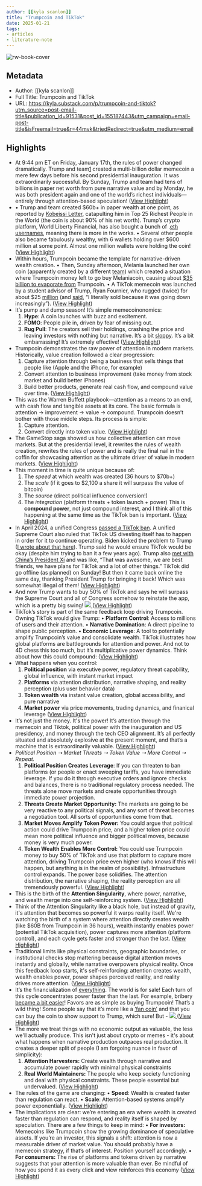 ```yaml
---
author: [[kyla scanlon]]
title: "Trumpcoin and TikTok"
date: 2025-01-21
tags: 
- articles
- literature-note
---
```

![rw-book-cover](https://readwise-assets.s3.amazonaws.com/media/uploaded_book_covers/profile_691412/https3A2F2Fsubstack-post-media.s3.amazonaws.com2Fpublic2Fimages2F15d9b6cf-29cc-4a37-9f9c-a44027c8d749_1280x720.png)

## Metadata
- Author: [[kyla scanlon]]
- Full Title: Trumpcoin and TikTok
- URL: https://kyla.substack.com/p/trumpcoin-and-tiktok?utm_source=post-email-title&publication_id=91531&post_id=155187443&utm_campaign=email-post-title&isFreemail=true&r=44mvk&triedRedirect=true&utm_medium=email

## Highlights
- At 9:44 pm ET on Friday, January 17th, the rules of power changed dramatically. Trump and team[1](https://kyla.substack.com/p/trumpcoin-and-tiktok?utm_source=post-email-title&publication_id=91531&post_id=155187443&utm_campaign=email-post-title&isFreemail=true&r=44mvk&triedRedirect=true&utm_medium=email#footnote-1-155187443) created a multi-billion dollar memecoin a mere few days before his second presidential inauguration. It was extraordinarily successful.
  By Sunday, Trump and team had tens of billions in paper net worth from pure narrative value and by Monday, he was both president again and one of the world’s richest individuals—entirely through attention-based speculation! ([View Highlight](https://read.readwise.io/read/01jj3xgjmg78xh0z678tg9kehz))
- • Trump and team created $60b+ in paper wealth at one point, as reported by [Kobeissi Letter](https://x.com/KobeissiLetter/status/1881062069086408785), catapulting him in Top 25 Richest People in the World (the coin is about 90% of his net worth). Trump’s crypto platform, World Liberty Financial, has also bought a bunch of .[eth usernames](https://x.com/KobeissiLetter/status/1881205860497826127), meaning there is more in the works.
  • Several other people also became fabulously wealthy, with 6 wallets holding over $600 million at some point. Almost one million wallets were holding the coin! ([View Highlight](https://read.readwise.io/read/01jj3xgqj3y7gzy8x9mzmyqmfs))
- Within hours, Trumpcoin became the template for narrative-driven wealth creation.
  • Then, Sunday afternoon, Melania launched her own coin (apparently created by a different [team](https://x.com/0xCygaar/status/1881105054465392898)) which created a situation where Trumpcoin money left to go buy Melaniacoin, causing about [$35 billion to evaporate from](https://x.com/KobeissiLetter/status/1881396600230318374) Trumpcoin.
  • A TikTok memecoin was launched by a student advisor of Trump, Ryan Fournier, who rugged (twice) for about $25 [million](https://x.com/dubzyxbt/status/1881182401008910437) (and [said](https://x.com/RampCapitalLLC/status/1881142400737034517), “I literally sold because it was going down increasingly”). ([View Highlight](https://read.readwise.io/read/01jj3xh5aeqp07n9r8d5mqyw70))
- It’s pump and dump season! It’s simple memecoinonomics:
  1. **Hype**: A coin launches with buzz and excitement.
  2. **FOMO**: People pile in, driven by fear of missing out.
  3. **Rug Pull**: The creators sell their holdings, crashing the price and leaving investors with nothing but narrative.
  It’s a bit [sloppy](https://x.com/KeyboardMonkey3/status/1881090515749507528). It’s a bit embarrassing! It’s extremely effective! ([View Highlight](https://read.readwise.io/read/01jj3xhcyqv8ygh9qmq84m75xf))
- Trumpcoin demonstrates the raw power of attention in modern markets. Historically, value creation followed a clear progression:
  1. Capture attention through being a business that sells things that people like (Apple and the iPhone, for example)
  2. Convert attention to business improvement (take money from stock market and build better iPhones)
  3. Build better products, generate real cash flow, and compound value over time. ([View Highlight](https://read.readwise.io/read/01jj3xhq9ya9yyw8aaqbv908sx))
- This was the Warren Buffett playbook—attention as a means to an end, with cash flow and tangible assets at its core. The basic formula is attention → improvement → value → compound. Trumpcoin doesn’t bother with those middle steps. Its process is simple:
  1. Capture attention.
  2. Convert directly into token value. ([View Highlight](https://read.readwise.io/read/01jj3xj3v842f7w2bz2s0se8w0))
- The GameStop saga showed us how collective attention can move markets. But at the presidential level, it rewrites the rules of wealth creation, rewrites the rules of power and is really the final nail in the coffin for showcasing attention as the ultimate driver of value in modern markets. ([View Highlight](https://read.readwise.io/read/01jj3xjfndz5bwnghja57tpvnq))
- This moment in time is quite unique because of:
  1. The *speed* at which wealth was created (36 hours to $70b+)
  2. The *scale* (if it goes to $2,100 a share it will surpass the value of bitcoin)
  3. The *source* (direct political influence conversion!)
  4. The *integration* (platform threats + token launch + power)
  This is **compound power**, not just compound interest, and I think all of this happening at the same time as the TikTok ban is important. ([View Highlight](https://read.readwise.io/read/01jj3xjveznrj6trsvmxax7rak))
- In April 2024, a unified Congress [passed a TikTok ban](https://www.npr.org/2024/04/24/1246663779/biden-ban-tiktok-us). A unified Supreme Court also ruled that TikTok US divesting itself has to happen in order for it to continue operating. Biden kicked the problem to Trump ([I wrote about that here](https://kyla.substack.com/p/the-tiktok-ban-shows-america-is-at)).
  Trump said he would ensure TikTok would be okay (despite him trying to ban it a few years ago). Trump also [met with China’s President Xi](https://apnews.com/article/trump-xi-inauguration-china-us-782413bbc4ca5e06c9e39ce9ae151ea2) and was like, “That was awesome, we are best friends, we have plans for TikTok and a lot of other things.”
  TikTok did go offline (as planned) on Sunday! But then it came back online the same day, thanking President Trump for bringing it back! Which was somewhat illegal of them!
  [
  ](https://substackcdn.com/image/fetch/f_auto,q_auto:good,fl_progressive:steep/https%3A%2F%2Fsubstack-post-media.s3.amazonaws.com%2Fpublic%2Fimages%2Fa0873ad0-2266-4cb7-aa3a-2dc2682e664c_593x680.jpeg) ([View Highlight](https://read.readwise.io/read/01jj3xkd6pzvk7fetgapnfrwbj))
- And now Trump wants to buy 50% of TikTok and says he will surpass the Supreme Court and all of Congress somehow to reinstate the app, which is a pretty big swing!
  [
  ![](https://substackcdn.com/image/fetch/w_1456,c_limit,f_auto,q_auto:good,fl_progressive:steep/https%3A%2F%2Fsubstack-post-media.s3.amazonaws.com%2Fpublic%2Fimages%2F6f52380d-2d1b-42d1-b35d-e5ba542a71f3_892x1316.png)
  ](https://substackcdn.com/image/fetch/f_auto,q_auto:good,fl_progressive:steep/https%3A%2F%2Fsubstack-post-media.s3.amazonaws.com%2Fpublic%2Fimages%2F6f52380d-2d1b-42d1-b35d-e5ba542a71f3_892x1316.png) ([View Highlight](https://read.readwise.io/read/01jj3xkn6pqk37rsp4dfdkgmav))
- TikTok’s story is part of the same feedback loop driving Trumpcoin. Owning TikTok would give Trump:
  • **Platform Control**: Access to millions of users and their attention.
  • **Narrative Domination**: A direct pipeline to shape public perception.
  • **Economic Leverage**: A tool to potentially amplify Trumpcoin’s value and consolidate wealth.
  TikTok illustrates how global platforms are battlegrounds for attention and power. And not to 4D chess this too much, but it’s multiplicative power dynamics. Think about how this could compound: ([View Highlight](https://read.readwise.io/read/01jj3xm2hbb58saybew88tnphh))
- What happens when you control:
  1. **Political position** via executive power, regulatory threat capability, global influence, with instant market impact
  2. **Platforms** via attention distribution, narrative shaping, and reality perception (plus user behavior data)
  3. **Token wealth** via instant value creation, global accessibility, and pure narrative
  4. **Market power** via price movements, trading dynamics, and finanical leverage ([View Highlight](https://read.readwise.io/read/01jj3xm84wkv0jk6gzxhqp2qh6))
- It’s not just the money. It's the power! It’s attention through the memecoin and Tiktok, political power with the inauguration and US presidency, and money through the tech CEO alignment. It’s all perfectly situated and absolutely explosive at the present moment, and that’s a machine that is extraordinarily valuable. ([View Highlight](https://read.readwise.io/read/01jj3z37g2qg4hmdmg0pwms5bz))
- *Political Position ➝ Market Threats ➝ Token Value ➝ More Control ➝ Repeat.*
  1. **Political Position Creates Leverage**: If you can threaten to ban platforms (or people or enact sweeping tariffs, you have immediate leverage. If you do it through executive orders and ignore checks and balances, there is no traditional regulatory process needed. The threats alone move markets and create opportunities through immediate power projection.
  2. **Threats Create Market Opportunity:** The markets are going to be very reactive to any political signals, and any sort of threat becomes a negotiation tool. All sorts of opportunities come from that.
  3. **Market Moves Amplify Token Power:** You could argue that political action could drive Trumpcoin price, and a higher token price could mean more political influence and bigger political moves, because money is very much power.
  4. **Token Wealth Enables More Control:** You could use Trumpcoin money to buy 50% of TikTok and use that platform to capture more attention, driving Trumpcoin price even higher (who knows if this will happen, but anything is in the realm of possibility). Infrastructure control expands. The power base solidifies. The attention distribution, the narrative shaping, the reality perception are all tremendously powerful. ([View Highlight](https://read.readwise.io/read/01jj3xmrgsrasz3gkyzqpstv8y))
- This is the birth of the **Attention Singularity**, where power, narrative, and wealth merge into one self-reinforcing system. ([View Highlight](https://read.readwise.io/read/01jj3z3d8hxq5ye2a69bcyspwe))
- Think of the Attention Singularity like a black hole, but instead of gravity, it's attention that becomes so powerful it warps reality itself. We're watching the birth of a system where attention directly creates wealth (like $60B from Trumpcoin in 36 hours), wealth instantly enables power (potential TikTok acquisition), power captures more attention (platform control), and each cycle gets faster and stronger than the last. ([View Highlight](https://read.readwise.io/read/01jj3z3p90q72wp62p928dwp74))
- Traditional limits like physical constraints, geographic boundaries, or institutional checks stop mattering because digital attention moves instantly and globally, while narrative overpowers physical reality. Once this feedback loop starts, it's self-reinforcing: attention creates wealth, wealth enables power, power shapes perceived reality, and reality drives more attention. ([View Highlight](https://read.readwise.io/read/01jj3z3rn6zr1fecd1ef636af0))
- It’s the financialization of [everything](https://x.com/nikitabier/status/1881088229044363392). The world is for sale! Each turn of this cycle concentrates power faster than the last. For example, bribery [became a bit easier](https://x.com/Acyn/status/1881187891780686328)! Favors are as simple as buying Trumpcoin! That’s a wild thing! Some people say that it’s more like a [‘fan coin’](https://x.com/biancoresearch/status/1881008459803767258) and that you can buy the coin to show support to Trump, which sure! But -
  [
  ![](https://substackcdn.com/image/fetch/w_1456,c_limit,f_auto,q_auto:good,fl_progressive:steep/https%3A%2F%2Fsubstack-post-media.s3.amazonaws.com%2Fpublic%2Fimages%2F5f105b71-be92-42dd-b660-3b6f9a932c48_1022x468.png)
  ](https://substackcdn.com/image/fetch/f_auto,q_auto:good,fl_progressive:steep/https%3A%2F%2Fsubstack-post-media.s3.amazonaws.com%2Fpublic%2Fimages%2F5f105b71-be92-42dd-b660-3b6f9a932c48_1022x468.png) ([View Highlight](https://read.readwise.io/read/01jj3z49q5jwz1nf2bjhx1dfkj))
- The more we treat things with no economic output as valuable, the less we'll actually produce. This isn't just about crypto or memes - it's about what happens when narrative production outpaces real production. It creates a deeper split of people (I am forgoing nuance in favor of simplicity):
  1. **Attention Harvesters:** Create wealth through narrative and accumulate power rapidly wth minimal physical constraints
  2. **Real World Maintainers:** The people who keep society functioning and deal with physical constraints. These people essential but undervalued. ([View Highlight](https://read.readwise.io/read/01jj3z4tbnmvrdhc59xavb5hsq))
- The rules of the game are changing:
  • **Speed**: Wealth is created faster than regulation can react.
  • **Scale**: Attention-based systems amplify power exponentially. ([View Highlight](https://read.readwise.io/read/01jj3z5r71r3wwe06pvrqr9sn1))
- The implications are clear: we’re entering an era where wealth is created faster than regulation can respond, and reality itself is shaped by speculation. There are a few things to keep in mind:
  • **For investors:** Memecoins like Trumpcoin show the growing dominance of speculative assets. If you’re an investor, this signals a shift: attention is now a measurable driver of market value. You should probably have a memecoin strategy, if that’s of interest. Position yourself accordingly.
  • **For consumers:** The rise of platforms and tokens driven by narrative suggests that your attention is more valuable than ever. Be mindful of how you spend it as every click and view reinforces this economy ([View Highlight](https://read.readwise.io/read/01jj3z5tre7wexck0mq4fdhvrh))
